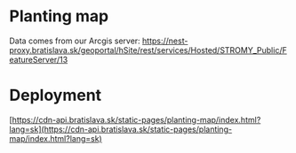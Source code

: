 # Planting map

Data comes from our Arcgis server: https://nest-proxy.bratislava.sk/geoportal/hSite/rest/services/Hosted/STROMY_Public/FeatureServer/13

# Deployment

[https://cdn-api.bratislava.sk/static-pages/planting-map/index.html?lang=sk](https://cdn-api.bratislava.sk/static-pages/planting-map/index.html?lang=sk)
